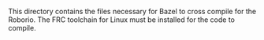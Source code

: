 This directory contains the files necessary for Bazel to cross compile for the Roborio. The FRC toolchain for Linux must be installed for the code to compile.